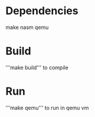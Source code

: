 # Dependencies 

make
nasm
qemu


# Build
'''make build''' to compile

# Run 
'''make qemu''' to run in qemu vm

